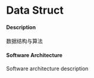 # Data Struct

#### Description
数据结构与算法

#### Software Architecture
Software architecture description
